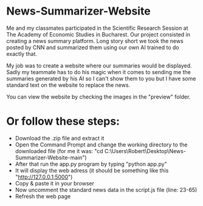 # News-Summarizer-Website

Me and my classmates participated in the Scientific Research Session at The Academy of Economic Studies in Bucharest. Our project consisted in creating a news summary platform.
Long story short we took the news posted by CNN and summarized them using our own AI trained to do exactly that.

My job was to create a website where our summaries would be displayed.
Sadly my teammate has to do his magic when it comes to sending me the summaries generated by his AI so I can't show them to you but I have some standard text on the website to replace the news.

You can view the website by checking the images in the "preview" folder.

# Or follow these steps:
 - Download the .zip file and extract it
 - Open the Command Prompt and change the working directory to the downloaded file (for me it was: "cd C:\Users\Robert\Desktop\News-Summarizer-Website-main")
 - After that run the app.py program by typing "python app.py"
 - It will display the web adress (it should be something like this "http://127.0.0.1:5000")
 - Copy & paste it in your browser
 - Now uncomment the standard news data in the script.js file (line: 23-65)
 - Refresh the web page
